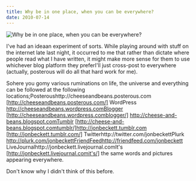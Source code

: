 ```yaml
---
title: Why be in one place, when you can be everywhere?
date: 2010-07-14
---
```


![Why be in one place, when you can be everywhere?](https://source.unsplash.com/cckf4TsHAuw/1600x900)

I've had an ideaan experiment of sorts. While playing around with stuff on the internet late last night, it occurred to me that rather than dictate where people read what I have written, it might make more sense for them to use whichever blog platform they preferI'll just cross-post to everywhere (actually, posterous will do all that hard work for me).

Sohere you gomy various ruminations on life, the universe and everything can be followed at the following locations;Posteroushttp://cheeseandbeans.posterous.com [http://cheeseandbeans.posterous.com/] WordPress http://cheeseandbeans.wordpress.comBlogger [http://cheeseandbeans.wordpress.comblogger/] http://cheese-and-beans.blogspot.comTumblr [http://cheese-and-beans.blogspot.comtumblr/]http://jonbeckett.tumblr.com [http://jonbeckett.tumblr.com/] Twitterhttp://twitter.com/jonbeckettPlurk http://plurk.com/jonbeckettFriendFeedhttp://friendfeed.com/jonbeckett  LiveJournalhttp://jonbeckett.livejournal.comIt's [http://jonbeckett.livejournal.comit's/] the same words and pictures appearing everywhere.

Don't know why I didn't think of this before.